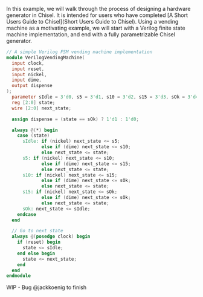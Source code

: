 In this example, we will walk through the process of designing a hardware generator in Chisel. It is intended for users who have completed [A Short Users Guide to Chisel](Short Users Guide to Chisel). Using a vending machine as a motivating example, we will start with a Verilog finite state machine implementation, and end with a fully parametrizable Chisel generator.

```verilog
// A simple Verilog FSM vending machine implementation
module VerilogVendingMachine(
  input clock,
  input reset,
  input nickel,
  input dime,
  output dispense
);
  parameter sIdle = 3'd0, s5 = 3'd1, s10 = 3'd2, s15 = 3'd3, sOk = 3'd4;
  reg [2:0] state;
  wire [2:0] next_state;

  assign dispense = (state == sOk) ? 1'd1 : 1'd0;

  always @(*) begin
    case (state)
      sIdle: if (nickel) next_state <= s5;
             else if (dime) next_state <= s10;
             else next_state <= state;
      s5: if (nickel) next_state <= s10;
             else if (dime) next_state <= s15;
             else next_state <= state;
      s10: if (nickel) next_state <= s15;
             else if (dime) next_state <= sOk;
             else next_state <= state;
      s15: if (nickel) next_state <= sOk;
             else if (dime) next_state <= sOk;
             else next_state <= state;
      sOk: next_state <= sIdle;
    endcase
  end

  // Go to next state
  always @(posedge clock) begin
    if (reset) begin
      state <= sIdle;
    end else begin
      state <= next_state;
    end
  end
endmodule
```

WIP - Bug @jackkoenig to finish